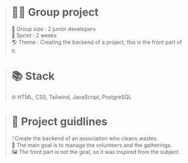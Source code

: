 ># 👩‍💻 Group project
>
>👥 Group size : 2 junior developers <br>
>🏃 Sprint : 2 weeks <br>
>🌎 Theme : Creating the backend of a project, this is the front part of it.
>

># 📚 Stack
>
>🌐 HTML, CSS, Tailwind, JavaScript, PostgreSQL <br>
>

># 📑 Project guidlines
>
>❔Create the backend of an association who cleans wastes. <br>
>💭 The main goal is to manage the volunteers and the gatherings. <br>
>🖼️ The front part is not the goal, so it was inspired from the subject.
>
